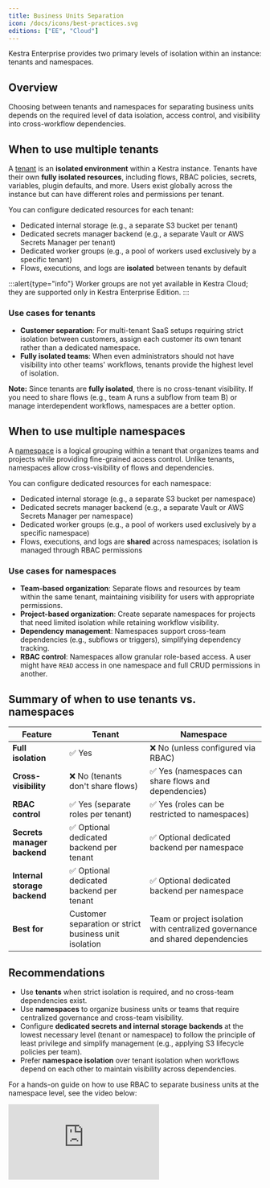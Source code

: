 ```yaml
---
title: Business Units Separation
icon: /docs/icons/best-practices.svg
editions: ["EE", "Cloud"]
---
```


Kestra Enterprise provides two primary levels of isolation within an instance: tenants and namespaces.

## Overview

Choosing between tenants and namespaces for separating business units depends on the required level of data isolation, access control, and visibility into cross-workflow dependencies.

## When to use multiple tenants

A [tenant](../06.enterprise/02.governance/tenants.md) is an **isolated environment** within a Kestra instance. Tenants have their own **fully isolated resources**, including flows, RBAC policies, secrets, variables, plugin defaults, and more. Users exist globally across the instance but can have different roles and permissions per tenant.

You can configure dedicated resources for each tenant:

- Dedicated internal storage (e.g., a separate S3 bucket per tenant)
- Dedicated secrets manager backend (e.g., a separate Vault or AWS Secrets Manager per tenant)
- Dedicated worker groups (e.g., a pool of workers used exclusively by a specific tenant)
- Flows, executions, and logs are **isolated** between tenants by default

:::alert{type="info"}
Worker groups are not yet available in Kestra Cloud; they are supported only in Kestra Enterprise Edition.
:::

### Use cases for tenants

- **Customer separation**: For multi-tenant SaaS setups requiring strict isolation between customers, assign each customer its own tenant rather than a dedicated namespace.  
- **Fully isolated teams**: When even administrators should not have visibility into other teams' workflows, tenants provide the highest level of isolation.

**Note:** Since tenants are **fully isolated**, there is no cross-tenant visibility. If you need to share flows (e.g., team A runs a subflow from team B) or manage interdependent workflows, namespaces are a better option.

## When to use multiple namespaces

A [namespace](../06.enterprise/02.governance/07.namespace-management.md) is a logical grouping within a tenant that organizes teams and projects while providing fine-grained access control. Unlike tenants, namespaces allow cross-visibility of flows and dependencies.

You can configure dedicated resources for each namespace:

- Dedicated internal storage (e.g., a separate S3 bucket per namespace)
- Dedicated secrets manager backend (e.g., a separate Vault or AWS Secrets Manager per namespace)
- Dedicated worker groups (e.g., a pool of workers used exclusively by a specific namespace)
- Flows, executions, and logs are **shared** across namespaces; isolation is managed through RBAC permissions

### Use cases for namespaces

- **Team-based organization**: Separate flows and resources by team within the same tenant, maintaining visibility for users with appropriate permissions.  
- **Project-based organization**: Create separate namespaces for projects that need limited isolation while retaining workflow visibility.  
- **Dependency management**: Namespaces support cross-team dependencies (e.g., subflows or triggers), simplifying dependency tracking.  
- **RBAC control**: Namespaces allow granular role-based access. A user might have `READ` access in one namespace and full CRUD permissions in another.

## Summary of when to use tenants vs. namespaces

| Feature                      | Tenant                                                                       | Namespace                                                                                              |
|------------------------------|------------------------------------------------------------------------------|--------------------------------------------------------------------------------------------------------|
| **Full isolation**           | ✅ Yes                                                                        | ❌ No (unless configured via RBAC)                                                                      |
| **Cross-visibility**         | ❌ No (tenants don't share flows)                                             | ✅ Yes (namespaces can share flows and dependencies)                                                    |
| **RBAC control**             | ✅ Yes (separate roles per tenant)                                            | ✅ Yes (roles can be restricted to namespaces)                                                          |
| **Secrets manager backend**  | ✅ Optional dedicated backend per tenant                                      | ✅ Optional dedicated backend per namespace                                                             |
| **Internal storage backend** | ✅ Optional dedicated backend per tenant                                      | ✅ Optional dedicated backend per namespace                                                             |
| **Best for**                 | Customer separation or strict business unit isolation                        | Team or project isolation with centralized governance and shared dependencies                          |

## Recommendations

- Use **tenants** when strict isolation is required, and no cross-team dependencies exist.  
- Use **namespaces** to organize business units or teams that require centralized governance and cross-team visibility.  
- Configure **dedicated secrets and internal storage backends** at the lowest necessary level (tenant or namespace) to follow the principle of least privilege and simplify management (e.g., applying S3 lifecycle policies per team).  
- Prefer **namespace isolation** over tenant isolation when workflows depend on each other to maintain visibility across dependencies.

For a hands-on guide on how to use RBAC to separate business units at the namespace level, see the video below:

<div class="video-container">
  <iframe src="https://www.youtube.com/embed/9I87QZJPl1Y?si=n0Izt0lK6BQ20Wfy" title="YouTube video player" frameborder="0" allow="accelerometer; autoplay; clipboard-write; encrypted-media; gyroscope; picture-in-picture; web-share" referrerpolicy="strict-origin-when-cross-origin" allowfullscreen></iframe>
</div>
